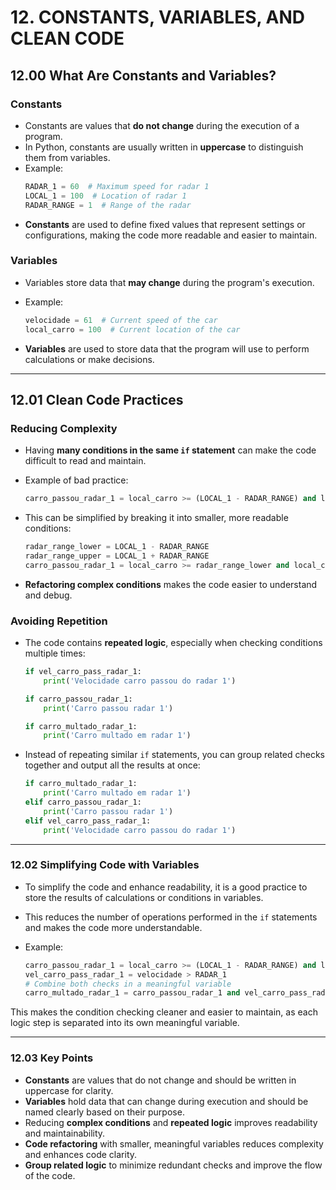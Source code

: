 # 12. CONSTANTS, VARIABLES, AND CLEAN CODE

## 12.00 What Are Constants and Variables?

### Constants
- Constants are values that **do not change** during the execution of a program.
- In Python, constants are usually written in **uppercase** to distinguish them from variables.
- Example:
  ```python
  RADAR_1 = 60  # Maximum speed for radar 1
  LOCAL_1 = 100  # Location of radar 1
  RADAR_RANGE = 1  # Range of the radar
  ```
- **Constants** are used to define fixed values that represent settings or configurations, making the code more readable and easier to maintain.
### Variables
- Variables store data that **may change** during the program's execution.

- Example:

    ```python
    velocidade = 61  # Current speed of the car
    local_carro = 100  # Current location of the car
    ```
- **Variables** are used to store data that the program will use to perform calculations or make decisions.
---
## 12.01 Clean Code Practices
### Reducing Complexity
- Having **many conditions in the same `if` statement** can make the code difficult to read and maintain.

- Example of bad practice:

    ```python
    carro_passou_radar_1 = local_carro >= (LOCAL_1 - RADAR_RANGE) and local_carro <= (LOCAL_1 + RADAR_RANGE)
    ```
- This can be simplified by breaking it into smaller, more readable conditions:

    ```python
    radar_range_lower = LOCAL_1 - RADAR_RANGE
    radar_range_upper = LOCAL_1 + RADAR_RANGE
    carro_passou_radar_1 = local_carro >= radar_range_lower and local_carro <= radar_range_upper
    ``` 

- **Refactoring complex conditions** makes the code easier to understand and debug.

### Avoiding Repetition
- The code contains **repeated logic**, especially when checking conditions multiple times:

    ```python
    if vel_carro_pass_radar_1:
        print('Velocidade carro passou do radar 1')

    if carro_passou_radar_1:
        print('Carro passou radar 1')

    if carro_multado_radar_1:
        print('Carro multado em radar 1')
    ```
- Instead of repeating similar `if` statements, you can group related checks together and output all the results at once:

    ```python
    if carro_multado_radar_1:
        print('Carro multado em radar 1')
    elif carro_passou_radar_1:
        print('Carro passou radar 1')
    elif vel_carro_pass_radar_1:
        print('Velocidade carro passou do radar 1')
    ```
---
### 12.02 Simplifying Code with Variables
- To simplify the code and enhance readability, it is a good practice to store the results of calculations or conditions in variables.
- This reduces the number of operations performed in the `if` statements and makes the code more understandable.

- Example:

    ```python
    carro_passou_radar_1 = local_carro >= (LOCAL_1 - RADAR_RANGE) and local_carro <= (LOCAL_1 + RADAR_RANGE)
    vel_carro_pass_radar_1 = velocidade > RADAR_1
    # Combine both checks in a meaningful variable
    carro_multado_radar_1 = carro_passou_radar_1 and vel_carro_pass_radar_1
    ```

This makes the condition checking cleaner and easier to maintain, as each logic step is separated into its own meaningful variable.

---
### 12.03 Key Points
- **Constants** are values that do not change and should be written in uppercase for clarity.
- **Variables** hold data that can change during execution and should be named clearly based on their purpose.
- Reducing **complex conditions** and **repeated logic** improves readability and maintainability.
- **Code refactoring** with smaller, meaningful variables reduces complexity and enhances code clarity.
- **Group related logic** to minimize redundant checks and improve the flow of the code.